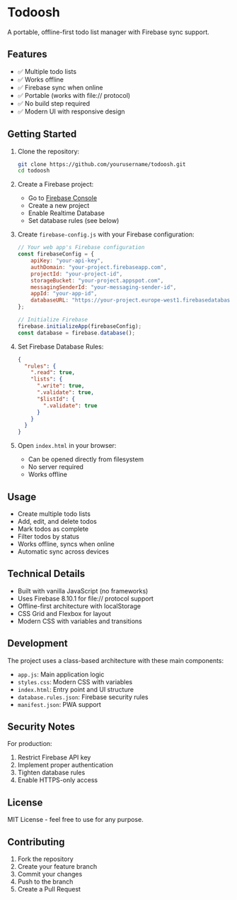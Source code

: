 # Todoosh

A portable, offline-first todo list manager with Firebase sync support.

## Features

- ✅ Multiple todo lists
- ✅ Works offline
- ✅ Firebase sync when online
- ✅ Portable (works with file:// protocol)
- ✅ No build step required
- ✅ Modern UI with responsive design

## Getting Started

1. Clone the repository:
   ```bash
   git clone https://github.com/yourusername/todoosh.git
   cd todoosh
   ```

2. Create a Firebase project:
   - Go to [Firebase Console](https://console.firebase.google.com/)
   - Create a new project
   - Enable Realtime Database
   - Set database rules (see below)

3. Create `firebase-config.js` with your Firebase configuration:
   ```javascript
   // Your web app's Firebase configuration
   const firebaseConfig = {
       apiKey: "your-api-key",
       authDomain: "your-project.firebaseapp.com",
       projectId: "your-project-id",
       storageBucket: "your-project.appspot.com",
       messagingSenderId: "your-messaging-sender-id",
       appId: "your-app-id",
       databaseURL: "https://your-project.europe-west1.firebasedatabase.app"
   };

   // Initialize Firebase
   firebase.initializeApp(firebaseConfig);
   const database = firebase.database();
   ```

4. Set Firebase Database Rules:
   ```json
   {
     "rules": {
       ".read": true,
       "lists": {
         ".write": true,
         ".validate": true,
         "$listId": {
           ".validate": true
         }
       }
     }
   }
   ```

5. Open `index.html` in your browser:
   - Can be opened directly from filesystem
   - No server required
   - Works offline

## Usage

- Create multiple todo lists
- Add, edit, and delete todos
- Mark todos as complete
- Filter todos by status
- Works offline, syncs when online
- Automatic sync across devices

## Technical Details

- Built with vanilla JavaScript (no frameworks)
- Uses Firebase 8.10.1 for file:// protocol support
- Offline-first architecture with localStorage
- CSS Grid and Flexbox for layout
- Modern CSS with variables and transitions

## Development

The project uses a class-based architecture with these main components:

- `app.js`: Main application logic
- `styles.css`: Modern CSS with variables
- `index.html`: Entry point and UI structure
- `database.rules.json`: Firebase security rules
- `manifest.json`: PWA support

## Security Notes

For production:
1. Restrict Firebase API key
2. Implement proper authentication
3. Tighten database rules
4. Enable HTTPS-only access

## License

MIT License - feel free to use for any purpose.

## Contributing

1. Fork the repository
2. Create your feature branch
3. Commit your changes
4. Push to the branch
5. Create a Pull Request 